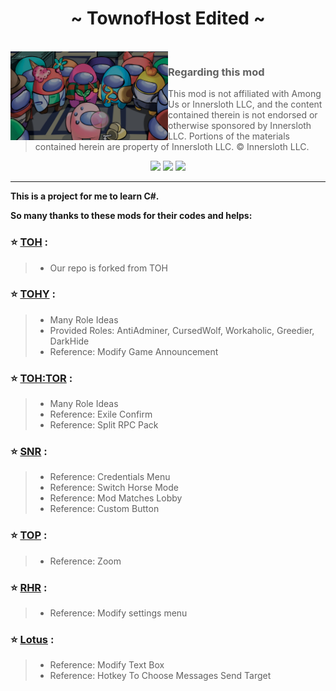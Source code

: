 
<h1 align="center">~ TownofHost Edited ~</h1>

<br>

<img align="left" alt="Cover" src="Resources/Images/TOHE-BG.jpg" width="50%" height="auto" /> 

<p align="right">
  
> ### Regarding this mod
>
> This mod is not affiliated with Among Us or Innersloth LLC, and the content contained therein is not endorsed or otherwise sponsored by Innersloth LLC. Portions of the materials contained herein are property of Innersloth LLC. © Innersloth LLC.
>

<p align="center">
<a href="https://tohe.cc" target="_blank"><img src="https://img.shields.io/badge/Website%20-%231DA1F2.svg?&style=for-the-badge&logo=vuedotjs&logoColor=white&color=3aa675"/></a>
<a href="https://discord.gg/hkk2p9ggv4" target="_blank"><img src="https://img.shields.io/badge/Discord%20-%231DA1F2.svg?&style=for-the-badge&logo=discord&logoColor=white&color=5662f6"/></a>
<a href="https://github.com/KARPED1EM/TownOfHostEdited/releases/latest" target="_blank"><img src="https://img.shields.io/badge/Latest Version%20-%231DA1F2.svg?&style=for-the-badge&logo=github&logoColor=white&color=181717"/></a>
</p>

</p>

---

**This is a project for me to learn C#.**

**So many thanks to these mods for their codes and helps:**

> 
### :star: [TOH](https://github.com/tukasa0001/TownOfHost) :
> 
> - Our repo is forked from TOH
> 
### :star: [TOHY](https://github.com/Yumenopai/TownOfHost_Y) :
> 
> - Many Role Ideas
> - Provided Roles: AntiAdminer, CursedWolf, Workaholic, Greedier, DarkHide
> - Reference: Modify Game Announcement
> 
### :star: [TOH:TOR](https://github.com/music-discussion/TownOfHost-TheOtherRoles) :
> 
> - Many Role Ideas
> - Reference: Exile Confirm
> - Reference: Split RPC Pack
> 
### :star: [SNR](https://github.com/ykundesu/SuperNewRoles) :
> 
> - Reference: Credentials Menu
> - Reference: Switch Horse Mode
> - Reference: Mod Matches Lobby
> - Reference: Custom Button
>
### :star: [TOP](https://github.com/tugaru1975/TownOfPlus) :
> 
> - Reference: Zoom
> 
### :star: [RHR](https://github.com/sansaaaaai/Revolutionary-host-roles) :
> 
> - Reference: Modify settings menu
> 
### :star: [Lotus](https://github.com/ImaMapleTree/Lotus) :
> 
> - Reference: Modify Text Box
> - Reference: Hotkey To Choose Messages Send Target
> 